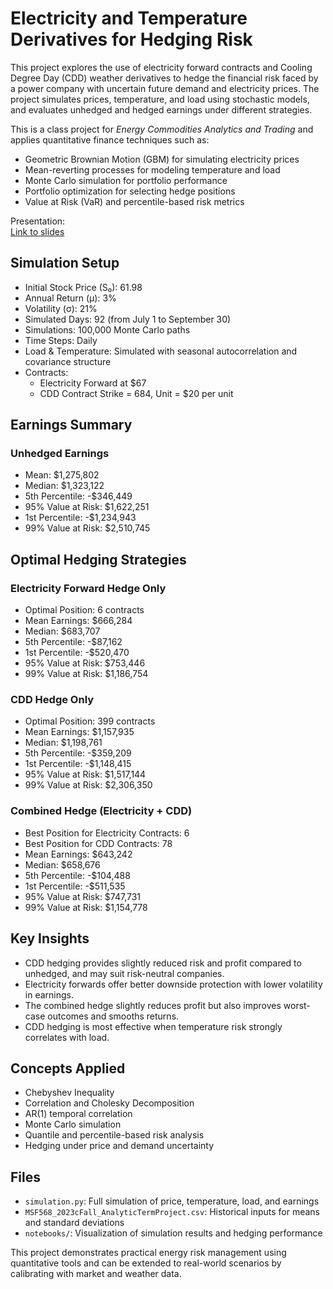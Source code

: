 # Electricity and Temperature Derivatives for Hedging Risk

This project explores the use of electricity forward contracts and Cooling Degree Day (CDD) weather derivatives to hedge the financial risk faced by a power company with uncertain future demand and electricity prices. The project simulates prices, temperature, and load using stochastic models, and evaluates unhedged and hedged earnings under different strategies.

This is a class project for *Energy Commodities Analytics and Trading* and applies quantitative finance techniques such as:

- Geometric Brownian Motion (GBM) for simulating electricity prices  
- Mean-reverting processes for modeling temperature and load  
- Monte Carlo simulation for portfolio performance  
- Portfolio optimization for selecting hedge positions  
- Value at Risk (VaR) and percentile-based risk metrics  

Presentation:  
[Link to slides](https://docs.google.com/presentation/d/1kmWw5BDqw3V5UMxtpKgjCgu0DhnZt9aOFTpuiXCUXYo/edit#slide=id.g2ad6f70761f_0_923)

## Simulation Setup

- Initial Stock Price (S₀): 61.98  
- Annual Return (μ): 3%  
- Volatility (σ): 21%  
- Simulated Days: 92 (from July 1 to September 30)  
- Simulations: 100,000 Monte Carlo paths  
- Time Steps: Daily  
- Load & Temperature: Simulated with seasonal autocorrelation and covariance structure  
- Contracts:
  - Electricity Forward at $67
  - CDD Contract Strike = 684, Unit = $20 per unit

## Earnings Summary

### Unhedged Earnings

- Mean: $1,275,802  
- Median: $1,323,122  
- 5th Percentile: -$346,449  
- 95% Value at Risk: $1,622,251  
- 1st Percentile: -$1,234,943  
- 99% Value at Risk: $2,510,745  

## Optimal Hedging Strategies

### Electricity Forward Hedge Only

- Optimal Position: 6 contracts  
- Mean Earnings: $666,284  
- Median: $683,707  
- 5th Percentile: -$87,162  
- 1st Percentile: -$520,470  
- 95% Value at Risk: $753,446  
- 99% Value at Risk: $1,186,754  

### CDD Hedge Only

- Optimal Position: 399 contracts  
- Mean Earnings: $1,157,935  
- Median: $1,198,761  
- 5th Percentile: -$359,209  
- 1st Percentile: -$1,148,415  
- 95% Value at Risk: $1,517,144  
- 99% Value at Risk: $2,306,350  

### Combined Hedge (Electricity + CDD)

- Best Position for Electricity Contracts: 6  
- Best Position for CDD Contracts: 78  
- Mean Earnings: $643,242  
- Median: $658,676  
- 5th Percentile: -$104,488  
- 1st Percentile: -$511,535  
- 95% Value at Risk: $747,731  
- 99% Value at Risk: $1,154,778  

## Key Insights

- CDD hedging provides slightly reduced risk and profit compared to unhedged, and may suit risk-neutral companies.  
- Electricity forwards offer better downside protection with lower volatility in earnings.  
- The combined hedge slightly reduces profit but also improves worst-case outcomes and smooths returns.  
- CDD hedging is most effective when temperature risk strongly correlates with load.

## Concepts Applied

- Chebyshev Inequality  
- Correlation and Cholesky Decomposition  
- AR(1) temporal correlation  
- Monte Carlo simulation  
- Quantile and percentile-based risk analysis  
- Hedging under price and demand uncertainty

## Files

- `simulation.py`: Full simulation of price, temperature, load, and earnings  
- `MSF568_2023cFall_AnalyticTermProject.csv`: Historical inputs for means and standard deviations  
- `notebooks/`: Visualization of simulation results and hedging performance

This project demonstrates practical energy risk management using quantitative tools and can be extended to real-world scenarios by calibrating with market and weather data.

